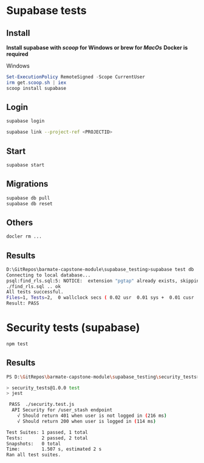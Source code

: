# Supabase tests

## Install

**Install supabase with _scoop_ for Windows or brew for _MacOs_**
**Docker is required**

Windows

```powershell
Set-ExecutionPolicy RemoteSigned -Scope CurrentUser
irm get.scoop.sh | iex
scoop install supabase
```

## Login

```bash
supabase login

supabase link --project-ref <PROJECTID>
```

## Start

```bash
supabase start
```

## Migrations

```bash
supabase db pull
supabase db reset
```

## Others

```bash
docler rm ...
```

## Results

```bash
D:\GitRepos\barmate-capstone-module\supabase_testing>supabase test db
Connecting to local database...
psql:find_rls.sql:5: NOTICE:  extension "pgtap" already exists, skipping
./find_rls.sql .. ok
All tests successful.
Files=1, Tests=2,  0 wallclock secs ( 0.02 usr  0.01 sys +  0.01 cusr  0.01 csys =  0.05 CPU)
Result: PASS
```

# Security tests (supabase)

```bash
npm test
```

## Results

```bash
PS D:\GitRepos\barmate-capstone-module\supabase_testing\security_tests> npm test

> security_tests@1.0.0 test
> jest

 PASS  ./security.test.js
  API Security for /user_stash endpoint
    √ Should return 401 when user is not logged in (216 ms)
    √ Should return 200 when user is logged in (114 ms)

Test Suites: 1 passed, 1 total
Tests:       2 passed, 2 total
Snapshots:   0 total
Time:        1.507 s, estimated 2 s
Ran all test suites.
```
